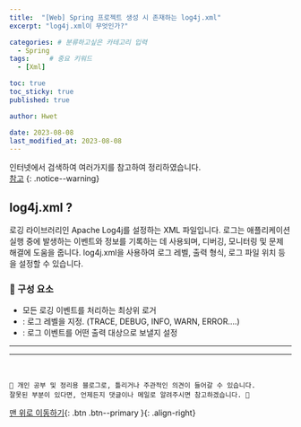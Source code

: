 ```yaml
---
title:  "[Web] Spring 프로젝트 생성 시 존재하는 log4j.xml"  
excerpt: "log4j.xml이 무엇인가?"

categories: # 분류하고싶은 카테고리 입력
  - Spring
tags:     # 중요 키워드
  - [Xml]

toc: true
toc_sticky: true
published: true

author: Hwet

date: 2023-08-08
last_modified_at: 2023-08-08
---
```


인터넷에서 검색하여 여러가지를 참고하여 정리하였습니다.  
[참고]()
{: .notice--warning}


## log4j.xml ?

로깅 라이브러리인 Apache Log4j를 설정하는 XML 파일입니다. 
로그는 애플리케이션 실행 중에 발생하는 이벤트와 정보를 기록하는 데 사용되며, 디버깅, 모니터링 및 문제 해결에 도움을 줍니다. 
log4j.xml을 사용하여 로그 레벨, 출력 형식, 로그 파일 위치 등을 설정할 수 있습니다.

### 📌 구성 요소

> <root>

- 모든 로깅 이벤트를 처리하는 최상위 로거
- <level> : 로그 레벨을 지정. (TRACE, DEBUG, INFO, WARN, ERROR....)
- <appender-ref> : 로그 이벤트를 어떤 출력 대상으로 보낼지 설정







*** 



***
<br>
    
    📢 개인 공부 및 정리용 블로그로, 틀리거나 주관적인 의견이 들어갈 수 있습니다.
    잘못된 부분이 있다면, 언제든지 댓글이나 메일로 알려주시면 참고하겠습니다. 🔔

[맨 위로 이동하기](#){: .btn .btn--primary }{: .align-right}